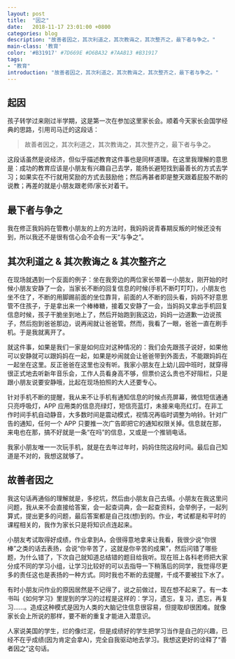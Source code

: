 ```yaml
---
layout: post
title:  "因之"
date:   2018-11-17 23:01:00 +0800
categories: blog
description: "故善者因之，其次利道之，其次教诲之，其次整齐之，最下者与争之。"
main-class: '教育'
color: '#B31917' #7D669E #D6BA32 #7AAB13 #B31917
tags:
- "教育"
introduction: "故善者因之，其次利道之，其次教诲之，其次整齐之，最下者与争之。"
---
```

## 起因

孩子转学过来刚过半学期，这是第一次在参加这里家长会。顺着今天家长会国学经典的思路，引用司马迁的这段话：

> 故善者因之，其次利道之，其次教诲之，其次整齐之，最下者与争之。

这段话虽然是说经济，但似乎描述教育这件事也是同样道理。在这里我理解的意思是：成功的教育应该是小朋友有兴趣自己去学，能扬长避短找到最善长的方式去学习；如果实在不行就用奖励的方式去鼓励他；然后再甚者即是整天跟着屁股不断的说教；再差的就是小朋友跟老师/家长对着干。

## 最下者与争之
我在修正我妈妈在管教小朋友的上的方法时，我妈妈说青春期反叛的时候还没有到，所以我还不是很有信心会不会有一天“与争之”。

## 其次利道之 & 其次教诲之 & 其次整齐之
在现场就遇到一个反面的例子：坐在我旁边的两位家长带着一小朋友，刚开始的时候小朋友安静了一会，当家长不断的回复信息的时候(手机不断叮叮叮)，小朋友也坐不住了，不断的用脚踢前面的坐位靠背，前面的人不断的回头看，妈妈不好意思管不住孩子，于是拿出来一个棒棒糖，接着又安静了一会，当妈妈又拿出手机回复信息时候，孩子干脆坐到地上了，然后开始跑到我这边，妈妈一边道歉一边说孩子，然后抱到爸爸那边，说再闹就让爸爸管。然而，我看了一眼，爸爸一直在刷手机。于是我就离开了。

就这件事，如果是我们一家是如何应对这种情况的：我们会先跟孩子说好，如果他可以安静就可以跟妈妈在一起，如果是吵闹就会让爸爸带到外面去，不能跟妈妈在一起坐在这里。反正爸爸在这里也没有听。我家小朋友在上幼儿园中班时，就穿得很正式地去听新年音乐会，工作人员看身高不够，但票价这么贵也不好阻栏，只是跟小朋友说要安静哦，比起在现场拍照的大人还要专心。

针对手机不断的提醒，我从来不让手机有通知信息的时候点亮屏幕，微信短信通通只亮呼吸灯，APP 应用类的信息亮绿灯，短信亮蓝灯，未接来电亮红灯。在非工作时间手机自动静音，大多数时间是震动模式，视情况再临时调整为响铃。针对广告的通知，任何一个 APP 只要推一次广告即把它的通知权限关掉。信息就在那，来电也在那，搞不好就是一条“在吗”的信息，又或是一个推销电话。

我家小朋友唯一一次玩手机，就是在去年过年时，妈妈住院这段时间。最后自己知道是不对的，我想这就够了。

## 故善者因之
我这句话再通俗的理解就是，多挖坑，然后由小朋友自己去填。小朋友在我这里问问题，我从来不会直接给答案，会一起查词典，会一起查资料，会举例子，一起列算式，提出更多的问题，最后答案都是自己找(想)到的。作业，考试都是和平时的课程相关的，我作为家长只是将知识点连起来。

小朋友考试取得好成绩，作业拿到A，会很得意地拿来让我看，我很少说“你很棒”之类的话去表扬，会说“你辛苦了，这就是你辛苦的成果”，然后问错了哪些题，为什么错了，下次自己就知道总结错的题目给我听。现在班上各科老师把大家分成不同的学习小组，让学习比较好的可以去指导一下稍落后的同学，我觉得尽更多的责任这也是表扬的一种方式。同时我也不断的去提醒，千成不要被拉下水了。

有时小朋友问作业的原因居然是不记得了，说之前做过，现在想不起来了。有一本书叫《如何学习》里提到的学习的过程是这样的：学习，遗忘，复习，遗忘，再复习……。造成这种模式是因为人类的大脑记住信息很容易，但提取却很困难。就像家长会上所说的那样，要不断的重复才能进入潜意识。

人家说美国的学生，烂的像烂泥，但是成绩好的学生把学习当作是自己的兴趣，已经不在乎成绩(因为肯定会拿A)，完全自我驱动地去学习。我想这更好的诠释了“善者因之”这句话。